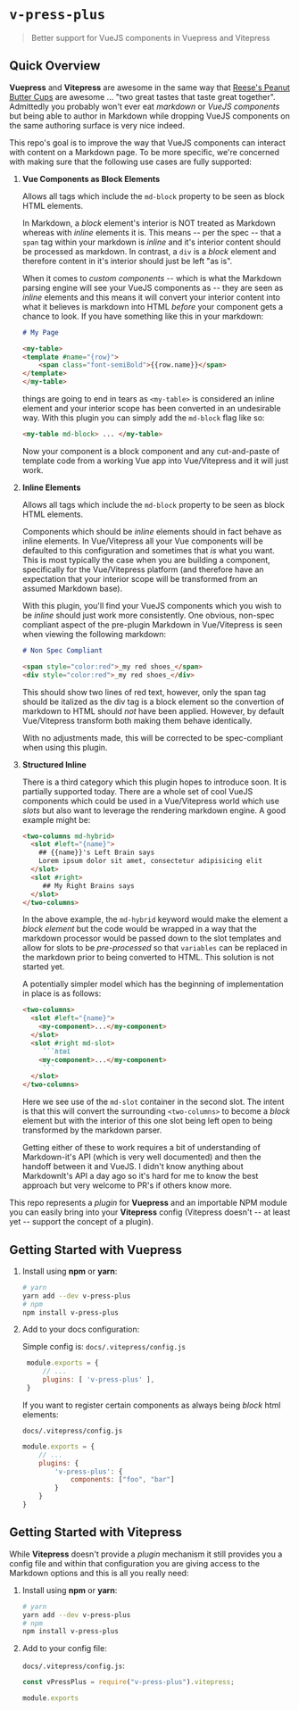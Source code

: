 # `v-press-plus`

> Better support for VueJS components in Vuepress and Vitepress


## Quick Overview

**Vuepress** and **Vitepress** are awesome in the same way that [Reese's Peanut Butter Cups](https://www.hersheys.com/reeses/en_us/products/reeses-peanut-butter-cups.html) are awesome ... "two great tastes that taste great together". Admittedly you probably won't ever eat _markdown_ or _VueJS components_ but being able to author in Markdown while dropping VueJS components on the same authoring surface is very nice indeed.

This repo's goal is to improve the way that VueJS components can interact with content on a Markdown page. To be more specific, we're concerned with making sure that the following use cases are fully supported:

1. **Vue Components as Block Elements** 

    Allows all tags which include the `md-block` property to be seen as block HTML elements.
    
    In Markdown, a _block_ element's interior is NOT treated as Markdown whereas with _inline_ elements it is. This means -- per the spec -- that a `span` tag within your markdown is _inline_ and it's interior content should be processed as markdown. In contrast, a `div` is a _block_ element and therefore content in it's interior should just be left "as is".

    When it comes to _custom components_ -- which is what the Markdown parsing engine will see your VueJS components as -- they are seen as _inline_ elements and this means it will convert your interior content into what it believes is markdown into HTML _before_ your component gets a chance to look. If you have something like this in your markdown:

    ```md
    # My Page

    <my-table>
    <template #name="{row}">
        <span class="font-semiBold">{{row.name}}</span>
    </template>
    </my-table>
    ```
    
    things are going to end in tears as `<my-table>` is considered an inline element and your interior scope has been converted in an undesirable way. With this plugin you can simply add the `md-block` flag like so:

    ```md
    <my-table md-block> ... </my-table>
    ```

    Now your component is a block component and any cut-and-paste of template code from a working Vue app into Vue/Vitepress and it will just work.

2. **Inline Elements**

    Allows all tags which include the `md-block` property to be seen as block HTML elements.

    Components which should be _inline_ elements should in fact behave as inline elements. In Vue/Vitepress all your Vue components will be defaulted to this configuration and sometimes that _is_ what you want. This is most typically the case when you are building a component, specifically for the Vue/Vitepress platform (and therefore have an expectation that your interior scope will be transformed from an assumed Markdown base).

    With this plugin, you'll find your VueJS components which you wish to be _inline_ should just work more consistently. One obvious, non-spec compliant aspect of the pre-plugin Markdown in Vue/Vitepress is seen when viewing the following markdown:

    ```md
    # Non Spec Compliant 

    <span style="color:red">_my red shoes_</span>
    <div style="color:red">_my red shoes_</div>
    ```

    This should show two lines of red text, however, only the span tag should be italized as the div tag is a block element so the convertion of markdown to HTML should _not_ have been applied. However, by default Vue/Vitepress transform both making them behave identically. 
    
    With no adjustments made, this will be corrected to be spec-compliant when using this plugin.

3. **Structured Inline**

    There is a third category which this plugin hopes to introduce soon. It is partially supported today. There are a whole set of cool VueJS components which could be used in a Vue/Vitepress world which use _slots_ but also want to leverage the rendering markdown engine. A good example might be:

    ```html
    <two-columns md-hybrid>
      <slot #left="{name}">
        ## {{name}}'s Left Brain says
        Lorem ipsum dolor sit amet, consectetur adipisicing elit
      </slot>
      <slot #right>
         ## My Right Brains says
      </slot>
    </two-columns>
    ```

    In the above example, the `md-hybrid` keyword would make the element a _block element_ but the code would be wrapped in a way that the markdown processor would be passed down to the slot templates and allow for slots to be _pre-processed_ so that `variables` can be replaced in the markdown prior to being converted to HTML. This solution is not started yet.

    A potentially simpler model which has the beginning of implementation in place is as follows:

    ```md
    <two-columns>
      <slot #left="{name}">
        <my-component>...</my-component>
      </slot>
      <slot #right md-slot>
         ```html
        <my-component>...</my-component>
         ```
      </slot>
    </two-columns>
    ```

    Here we see use of the `md-slot` container in the second slot. The intent is that this will convert the surrounding `<two-columns>` to become a _block_ element but with the interior of this one slot being left open to being transformed by the markdown parser.

    Getting either of these to work requires a bit of understanding of Markdown-it's API (which is very well documented) and then the handoff between it and VueJS. I didn't know anything about MarkdownIt's API a day ago so it's hard for me to know the best approach but very welcome to PR's if others know more.


This repo represents a _plugin_ for **Vuepress** and an importable NPM module you can easily bring into your **Vitepress** config (Vitepress doesn't -- at least yet -- support the concept of a plugin).

## Getting Started with Vuepress

1. Install using **npm** or **yarn**:

     ```sh
     # yarn
     yarn add --dev v-press-plus
     # npm
     npm install v-press-plus
     ```

2. Add to your docs configuration:

   Simple config is:
   `docs/.vitepress/config.js`
   ```js
    module.exports = {
        // ...
        plugins: [ 'v-press-plus' ],
    }
    ```

    If you want to register certain components as always being _block_ html elements:

    `docs/.vitepress/config.js`
    ```js
    module.exports = {
        // ...
        plugins: {
            'v-press-plus': {
                components: ["foo", "bar"]
            }
        }
    }
    ```

## Getting Started with Vitepress

While **Vitepress** doesn't provide a _plugin_ mechanism it still provides you a config file and within that configuration you are giving access to the Markdown options and this is all you really need:

1. Install using **npm** or **yarn**:

     ```sh
     # yarn
     yarn add --dev v-press-plus
     # npm
     npm install v-press-plus
     ```

2. Add to your config file:

    `docs/.vitepress/config.js`:
    ```js
    const vPressPlus = require("v-press-plus").vitepress;

    module.exports 
    ```

 